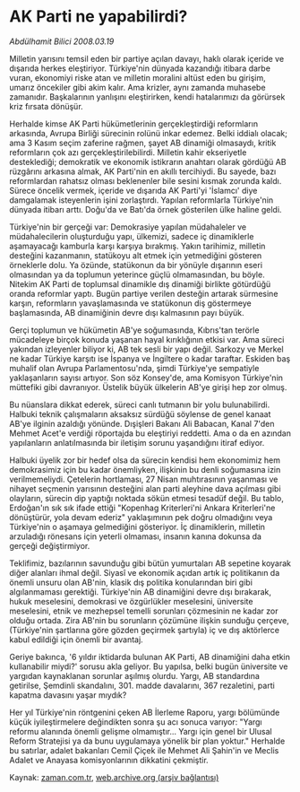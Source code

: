 # AK Parti ne yapabilirdi?

*Abdülhamit Bilici 2008.03.19*

<tr><td class="metin" colspan="2" style="padding-top: 20px; padding-left: 5px; padding-right: 10px;">Milletin yarısını temsil eden bir partiye açılan davayı, haklı olarak içeride ve dışarıda herkes eleştiriyor. Türkiye'nin dünyada kazandığı itibara darbe vuran, ekonomiyi riske atan ve milletin moralini altüst eden bu girişim, umarız öncekiler gibi akim kalır. Ama krizler, aynı zamanda muhasebe zamanıdır. Başkalarının yanlışını eleştirirken, kendi hatalarımızı da görürsek kriz fırsata dönüşür.</td></tr><tr><td class="metin" colspan="2" style="padding-top: 20px; padding-left: 5px; padding-right: 10px;"><p> Herhalde kimse AK Parti hükümetlerinin gerçekleştirdiği reformların arkasında, Avrupa Birliği sürecinin rolünü inkar edemez. Belki iddialı olacak; ama 3 Kasım seçim zaferine rağmen, şayet AB dinamiği olmasaydı, kritik reformların çok azı gerçekleştirilebilirdi. Milletin kahir ekseriyetle desteklediği; demokratik ve ekonomik istikrarın anahtarı olarak gördüğü AB rüzgârını arkasına almak, AK Parti'nin en akıllı tercihiydi. Bu sayede, bazı reformlardan rahatsız olması beklenenler bile sesini kısmak zorunda kaldı. Sürece öncelik vermek, içeride ve dışarıda AK Parti'yi 'İslamcı' diye damgalamak isteyenlerin işini zorlaştırdı. Yapılan reformlarla Türkiye'nin dünyada itibarı arttı. Doğu'da ve Batı'da örnek gösterilen ülke haline geldi. 
<p> Türkiye'nin bir gerçeği var: Demokrasiye yapılan müdahaleler ve müdahalecilerin oluşturduğu yapı, ülkemizi, sadece iç dinamiklerle aşamayacağı kamburla karşı karşıya bırakmış. Yakın tarihimiz, milletin desteğini kazanmanın, statükoyu alt etmek için yetmediğini gösteren örneklerle dolu. Ya özünde, statükonun da bir yönüyle dışarının eseri olmasından ya da toplumun yeterince güçlü olmamasından, bu böyle. Nitekim AK Parti de toplumsal dinamikle dış dinamiği birlikte götürdüğü oranda reformlar yaptı. Bugün partiye verilen desteğin artarak sürmesine karşın, reformların yavaşlamasında ve statükonun diş göstermeye başlamasında, AB dinamiğinin devre dışı kalmasının payı büyük. 
<p> Gerçi toplumun ve hükümetin AB'ye soğumasında, Kıbrıs'tan terörle mücadeleye birçok konuda yaşanan hayal kırıklığının etkisi var. Ama süreci yakından izleyenler biliyor ki, AB tek sesli bir yapı değil. Sarkozy ve Merkel ne kadar Türkiye karşıtı ise İspanya ve İngiltere o kadar taraftar. Eskiden baş muhalif olan Avrupa Parlamentosu'nda, şimdi Türkiye'ye sempatiyle yaklaşanların sayısı artıyor. Son söz Konsey'de, ama Komisyon Türkiye'nin müttefiki gibi davranıyor. Üstelik büyük ülkelerin AB'ye girişi hep zor olmuş.
<p> Bu nüanslara dikkat ederek, süreci canlı tutmanın bir yolu bulunabilirdi. Halbuki teknik çalışmaların aksaksız sürdüğü söylense de genel kanaat AB'ye ilginin azaldığı yönünde. Dışişleri Bakanı Ali Babacan, Kanal 7'den Mehmet Acet'e verdiği röportajda bu eleştiriyi reddetti. Ama o da en azından yapılanların anlatılmasında bir iletişim sorunu yaşandığını itiraf ediyor. 
<p> Halbuki üyelik zor bir hedef olsa da sürecin kendisi hem ekonomimiz hem demokrasimiz için bu kadar önemliyken, ilişkinin bu denli soğumasına izin verilmemeliydi. Çetelerin hortlaması, 27 Nisan muhtırasının yaşanması ve nihayet seçmenin yarısının desteğini alan parti aleyhine dava açılması gibi olayların, sürecin dip yaptığı noktada sökün etmesi tesadüf değil. Bu tablo, Erdoğan'ın sık sık ifade ettiği "Kopenhag Kriterleri'ni Ankara Kriterleri'ne dönüştürür, yola devam ederiz" yaklaşımının pek doğru olmadığını veya Türkiye'nin o aşamaya gelmediğini gösteriyor. İç dinamiklerin, milletin arzuladığı rönesans için yeterli olmaması, insanın kanına dokunsa da gerçeği değiştirmiyor.
<p> Teklifimiz, bazılarının savunduğu gibi bütün yumurtaları AB sepetine koyarak diğer alanları ihmal değil. Siyasî ve ekonomik açıdan artık iç politikanın da önemli unsuru olan AB'nin, klasik dış politika konularından biri gibi algılanmaması gerektiği. Türkiye'nin AB dinamiğini devre dışı bırakarak, hukuk meselesini, demokrasi ve özgürlükler meselesini, üniversite meselesini, etnik ve mezhepsel temelli sorunları çözmesinin ne kadar zor olduğu ortada. Zira AB'nin bu sorunların çözümüne ilişkin sunduğu çerçeve, (Türkiye'nin şartlarına göre gözden geçirmek şartıyla) iç ve dış aktörlerce kabul edildiği için önemli bir avantaj. 
<p> Geriye bakınca, '6 yıldır iktidarda bulunan AK Parti, AB dinamiğini daha etkin kullanabilir miydi?' sorusu akla geliyor. Bu yapılsa, belki bugün üniversite ve yargıdan kaynaklanan sorunlar aşılmış olurdu. Yargı, AB standardına getirilse, Şemdinli skandalını, 301. madde davalarını, 367 rezaletini, parti kapatma davasını yaşar mıydık? 
<p> Her yıl Türkiye'nin röntgenini çeken AB İlerleme Raporu, yargı bölümünde küçük iyileştirmelere değindikten sonra şu acı sonuca varıyor: "Yargı reformu alanında önemli gelişme olmamıştır... Yargı için genel bir Ulusal Reform Stratejisi ya da bunu uygulamaya yönelik bir plan yoktur." Herhalde bu satırlar, adalet bakanları Cemil Çiçek ile Mehmet Ali Şahin'in ve Meclis Adalet ve Anayasa komisyonlarının dikkatini çekmiştir.<br/></p></p></p></p></p></p></p></p></td></tr>

Kaynak: [zaman.com.tr](http://zaman.com.tr/yazar.do?yazino=666551), [web.archive.org (arşiv bağlantısı)](http://web.archive.org/web/20080420140813/http://www.zaman.com.tr:80/yazar.do?yazino=666551)
